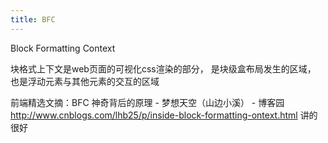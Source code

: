 ```yaml
---
title: BFC
---
```


Block Formatting Context

块格式上下文是web页面的可视化css渲染的部分，
是块级盒布局发生的区域，
也是浮动元素与其他元素的交互的区域

前端精选文摘：BFC 神奇背后的原理 - 梦想天空（山边小溪） - 博客园
http://www.cnblogs.com/lhb25/p/inside-block-formatting-ontext.html
讲的很好



